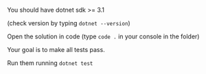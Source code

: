 You should have dotnet sdk >= 3.1

(check version by typing ```dotnet --version```)

Open the solution in code (type ```code .``` in your console in the folder)

Your goal is to make all tests pass.

Run them running ```dotnet test```